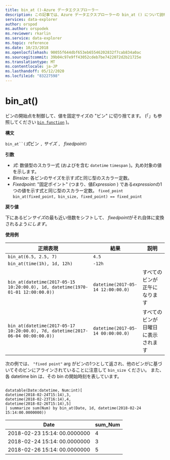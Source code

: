 ```yaml
---
title: bin_at ()-Azure データエクスプローラー
description: この記事では、Azure データエクスプローラーの bin_at () について説明します。
services: data-explorer
author: orspod
ms.author: orspodek
ms.reviewer: rkarlin
ms.service: data-explorer
ms.topic: reference
ms.date: 10/23/2018
ms.openlocfilehash: 90055f644dbf653eb65546202832f7cab834a0ac
ms.sourcegitcommit: 39b04c97e9ff43052cdeb7be7422072d2b21725e
ms.translationtype: MT
ms.contentlocale: ja-JP
ms.lasthandoff: 05/12/2020
ms.locfileid: "83227598"
---
```

# <a name="bin_at"></a>bin_at()

ビンの開始点を制御して、値を固定サイズの "ビン" に切り捨てます。
(「」も参照してください [`bin function`](./binfunction.md) )。

**構文**

`bin_at``(`*式*ビン `,` *サイズ* `, ` *fixedpoint*`)`

**引数**

* *式*: 数値型のスカラー式 (およびを含む `datetime` `timespan` )。丸め対象の値を示します。
* *Binsize*: 各ビンのサイズを示す*式*と同じ型のスカラー定数。 
* *Fixedpoint*: "固定ポイント" (つまり、値*Expression* ) である*expression*の1つの値を示す式と同じ型のスカラー定数。 `fixed_point` `bin_at(fixed_point, bin_size, fixed_point) == fixed_point`

**戻り値**

下にあるビン*サイズ*の最も近い倍数をシフトして、 *fixedpoint*がそれ自体に変換されるよう*にします*。

**使用例**

|正規表現                                                                    |結果                           |説明                   |
|------------------------------------------------------------------------------|---------------------------------|---------------------------|
|`bin_at(6.5, 2.5, 7)`                                                         |`4.5`                            ||
|`bin_at(time(1h), 1d, 12h)`                                                   |`-12h`                           ||
|`bin_at(datetime(2017-05-15 10:20:00.0), 1d, datetime(1970-01-01 12:00:00.0))`|`datetime(2017-05-14 12:00:00.0)`|すべてのビンが正午になります   |
|`bin_at(datetime(2017-05-17 10:20:00.0), 7d, datetime(2017-06-04 00:00:00.0))`|`datetime(2017-05-14 00:00:00.0)`|すべてのビンが日曜日に表示されます|


次の例では、 `"fixed point"` arg がビンの1つとして返され、他のビンがに基づいてそのビンにアラインされていることに注意して `bin_size` ください。 また、各 datetime bin は、その bin の開始時刻を表しています。

<!-- csl: https://help.kusto.windows.net:443/Samples -->
```kusto

datatable(Date:datetime, Num:int)[
datetime(2018-02-24T15:14),3,
datetime(2018-02-23T16:14),4,
datetime(2018-02-26T15:14),5]
| summarize sum(Num) by bin_at(Date, 1d, datetime(2018-02-24 15:14:00.0000000)) 
```

|Date|sum_Num|
|---|---|
|2018-02-23 15:14: 00.0000000|4|
|2018-02-24 15:14: 00.0000000|3|
|2018-02-26 15:14: 00.0000000|5|
